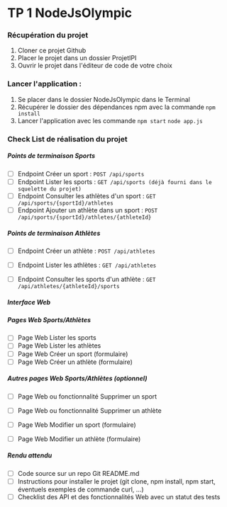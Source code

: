 # TP 1 NodeJsOlympic

### Récupération du projet

1. Cloner ce projet Github
2. Placer le projet dans un dossier ProjetIPI
3. Ouvrir le projet dans l'éditeur de code de votre choix

### Lancer l'application :
1. Se placer dans le dossier NodeJsOlympic dans le Terminal
2. Récupérer le dossier des dépendances npm avec la commande
  `npm install`
3. Lancer l'application avec les commande
   `npm start`
   `node app.js`
 


### Check List de réalisation du projet

##### Points de terminaison Sports
- [ ] Endpoint Créer un sport : `POST /api/sports`
- [ ] Endpoint Lister les sports : `GET /api/sports (déjà fourni dans le squelette du projet)`
- [ ] Endpoint Consulter les athlètes d'un sport : `GET /api/sports/{sportId}/athletes`
- [ ] Endpoint Ajouter un athlète dans un sport : `POST /api/sports/{sportId}/athletes/{athleteId}`

##### Points de terminaison Athlètes
- [ ]  Endpoint Créer un athlète : `POST /api/athletes`
- [ ]  Endpoint Lister les athlètes : `GET /api/athletes`
- [ ]  Endpoint Consulter les sports d'un athlète : `GET /api/athletes/{athleteId}/sports`


##### Interface Web
##### Pages Web Sports/Athlètes
- [ ]  Page Web Lister les sports
- [ ]  Page Web Lister les athlètes
- [ ]  Page Web Créer un sport (formulaire)
- [ ]  Page Web Créer un athlète (formulaire)

##### Autres pages Web Sports/Athlètes (optionnel)
- [ ]  Page Web ou fonctionnalité Supprimer un sport
- [ ]  Page Web ou fonctionnalité Supprimer un athlète
- [ ]  Page Web Modifier un sport (formulaire)
- [ ]  Page Web Modifier un athlète (formulaire)


##### Rendu attendu
- [ ] Code source sur un repo Git
  README.md
- [ ] Instructions pour installer le projet (git clone, npm install, npm start, éventuels exemples de commande curl, ...)
- [ ] Checklist des API et des fonctionnalités Web avec un statut des tests

